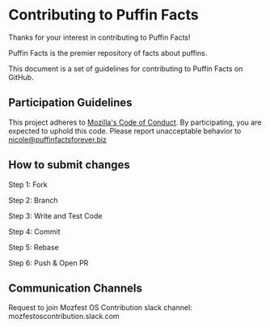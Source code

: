 # Contributing to Puffin Facts

Thanks for your interest in contributing to Puffin Facts! 

Puffin Facts is the premier repository of facts about puffins. 

This document is a set of guidelines for contributing to Puffin Facts on GitHub. 

## Participation Guidelines

This project adheres to [Mozilla's Code of Conduct](https://www.mozilla.org/en-US/about/governance/policies/participation/). By participating, you are expected to uphold this code. Please report unacceptable behavior to nicole@puffinfactsforever.biz

## How to submit changes

Step 1: Fork

Step 2: Branch

Step 3: Write and Test Code

Step 4: Commit

Step 5: Rebase

Step 6: Push & Open PR 

## Communication Channels
Request to join Mozfest OS Contribution slack channel: 
mozfestoscontribution.slack.com
